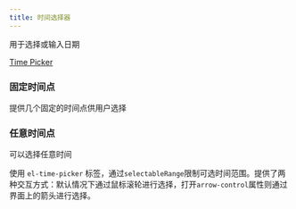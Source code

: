 ```yaml
---
title: 时间选择器
---
```


<style lang="scss" scoped>
  .el-date-editor + .el-date-editor {
    margin-left: 10px;
  }
</style>

<script>
  export default {
    data() {
      return {
        value1: '',
        value2: new Date(2016, 9, 10, 18, 40),
        value3: new Date(2016, 9, 10, 18, 40),
        pickerOptions: {
          start: '08:30',
          step: '00:15',
          end: '18:30'
        }
      };
    }
  }
</script>

用于选择或输入日期

[Time Picker](http://element.eleme.io/#/zh-CN/component/time-picker)

### 固定时间点

提供几个固定的时间点供用户选择

<el-time-select v-model="value1" :picker-options="pickerOptions" placeholder="选择时间">
</el-time-select>

### 任意时间点

可以选择任意时间

使用 `el-time-picker` 标签，通过`selectableRange`限制可选时间范围。提供了两种交互方式：默认情况下通过鼠标滚轮进行选择，打开`arrow-control`属性则通过界面上的箭头进行选择。

<el-card shadow="hover">
  <el-time-picker
    v-model="value2"
    :picker-options="{
      selectableRange: '18:30:00 - 20:30:00'
    }"
    placeholder="任意时间点">
  </el-time-picker>
  <el-time-picker
    arrow-control
    v-model="value3"
    :picker-options="{
      selectableRange: '18:30:00 - 20:30:00'
    }"
    placeholder="任意时间点">
  </el-time-picker>
</el-card>
